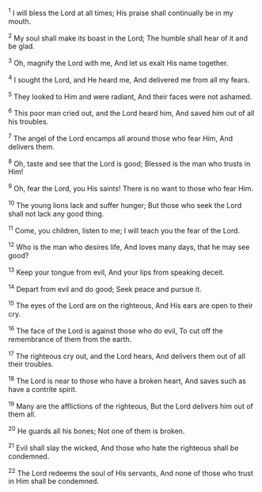<sup>1</sup> 
I will bless the Lord at all times; His praise shall continually be in my mouth. 

<sup>2</sup> 
My soul shall make its boast in the Lord; The humble shall hear of it and be glad. 

<sup>3</sup> 
Oh, magnify the Lord with me, And let us exalt His name together. 

<sup>4</sup> 
I sought the Lord, and He heard me, And delivered me from all my fears. 

<sup>5</sup> 
They looked to Him and were radiant, And their faces were not ashamed. 

<sup>6</sup> 
This poor man cried out, and the Lord heard him, And saved him out of all his troubles. 

<sup>7</sup> 
The angel of the Lord encamps all around those who fear Him, And delivers them. 

<sup>8</sup> 
Oh, taste and see that the Lord is good; Blessed is the man who trusts in Him! 

<sup>9</sup> 
Oh, fear the Lord, you His saints! There is no want to those who fear Him. 

<sup>10</sup> 
The young lions lack and suffer hunger; But those who seek the Lord shall not lack any good thing. 

<sup>11</sup> 
Come, you children, listen to me; I will teach you the fear of the Lord. 

<sup>12</sup> 
Who is the man who desires life, And loves many days, that he may see good? 

<sup>13</sup> 
Keep your tongue from evil, And your lips from speaking deceit. 

<sup>14</sup> 
Depart from evil and do good; Seek peace and pursue it. 

<sup>15</sup> 
The eyes of the Lord are on the righteous, And His ears are open to their cry. 

<sup>16</sup> 
The face of the Lord is against those who do evil, To cut off the remembrance of them from the earth. 

<sup>17</sup> 
The righteous cry out, and the Lord hears, And delivers them out of all their troubles. 

<sup>18</sup> 
The Lord is near to those who have a broken heart, And saves such as have a contrite spirit. 

<sup>19</sup> 
Many are the afflictions of the righteous, But the Lord delivers him out of them all. 

<sup>20</sup> 
He guards all his bones; Not one of them is broken. 

<sup>21</sup> 
Evil shall slay the wicked, And those who hate the righteous shall be condemned. 

<sup>22</sup> 
The Lord redeems the soul of His servants, And none of those who trust in Him shall be condemned.